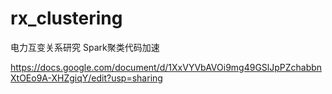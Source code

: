 # rx_clustering
电力互变关系研究
Spark聚类代码加速

https://docs.google.com/document/d/1XxVYVbAVOi9mg49GSlJpPZchabbnXtOEo9A-XHZgiqY/edit?usp=sharing
